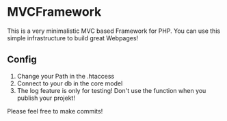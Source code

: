 # MVCFramework
This is a very minimalistic MVC based Framework for PHP. You can use this simple infrastructure to build great Webpages!

## Config

 1. Change your Path in the .htaccess
 2. Connect to your db in the core model
 3. The log feature is only for testing! Don't use the function when you publish your projekt!

Please feel free to make commits!